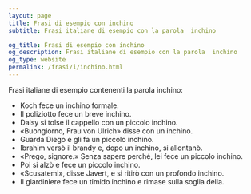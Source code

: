 ```yaml
---
layout: page
title: Frasi di esempio con inchino 
subtitle: Frasi italiane di esempio con la parola  inchino

og_title: Frasi di esempio con inchino 
og_description: Frasi italiane di esempio con la parola  inchino
og_type: website
permalink: /frasi/i/inchino.html
---
```


Frasi italiane di esempio contenenti la parola inchino:


- Koch fece un inchino formale.
- Il poliziotto fece un breve inchino.
- Daisy si tolse il cappello con un piccolo inchino.
- «Buongiorno, Frau von Ulrich» disse con un inchino.
- Guarda Diego e gli fa un piccolo inchino.
- Ibrahim versò il brandy e, dopo un inchino, si allontanò.
- «Prego, signore.» Senza sapere perché, lei fece un piccolo inchino.
- Poi si alzò e fece un piccolo inchino.
- «Scusatemi», disse Javert, e si ritirò con un profondo inchino.
- Il giardiniere fece un timido inchino e rimase sulla soglia della.
